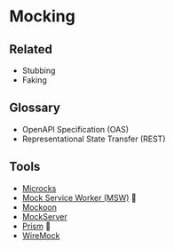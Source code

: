 # Mocking

## Related

- Stubbing
- Faking

## Glossary

- OpenAPI Specification (OAS)
- Representational State Transfer (REST)

## Tools

- [Microcks](/microcks.md)
- [Mock Service Worker (MSW)](/msw.md) 🌟
- [Mockoon](/mockoon.md)
- [MockServer](/mockserver.md)
- [Prism](/prism.md) 🌟
- [WireMock](/wiremock.md)

<!--
https://github.com/keploy/keploy
-->
